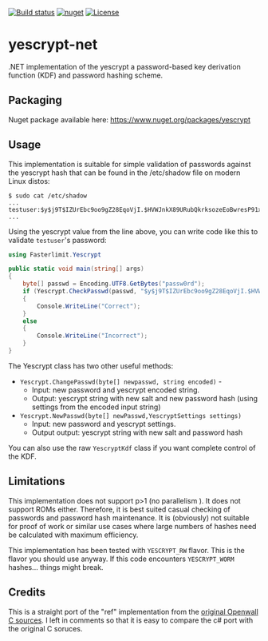[![Build status](https://ci.appveyor.com/api/projects/status/x0exhs1o9ejng5yi?svg=true)](https://ci.appveyor.com/project/petrsnm/yescrypt-net)
[![nuget](https://img.shields.io/nuget/v/yescrypt)](https://www.nuget.org/packages/yescrypt)
[![License](https://img.shields.io/github/license/petrsnm/yescrypt-net)](https://github.com/petrnsm/yescrypt-net/blob/main/LICENSE)

# yescrypt-net

.NET implementation of the yescrypt a password-based key derivation function (KDF) and password hashing scheme.

## Packaging

Nuget package available here: https://www.nuget.org/packages/yescrypt

## Usage

This implementation is suitable for simple validation of passwords against the yescrypt hash that can be found in the /etc/shadow file on modern Linux distos:

```
$ sudo cat /etc/shadow
...
testuser:$y$j9T$IZUrEbc9oo9gZ28EqoVjI.$HVWJnkX89URubQkrksozeEoBwresP91xRowRD4ynRE9:19389:0:99999:7:::
...
```

Using the yescrypt value from the line above, you can write code like this to validate `testuser`'s password:

``` c#
using Fasterlimit.Yescrypt

public static void main(string[] args)
{
    byte[] passwd = Encoding.UTF8.GetBytes("passw0rd");
    if (Yescrypt.CheckPasswd(passwd, "$y$j9T$IZUrEbc9oo9gZ28EqoVjI.$HVWJnkX89URubQkrksozeEoBwresP91xRowRD4ynRE9"))
    {
        Console.WriteLine("Correct");
    }
    else
    {
        Console.WriteLine("Incorrect");
    }
}
```

The Yescrypt class has two other useful methods:

* `Yescrypt.ChangePasswd(byte[] newpasswd, string encoded)` -
    * Input: new password and yescrypt encoded string.
    * Output: yescrypt string with new salt and new password hash (using settings from the encoded input string)
* `Yescrypt.NewPasswd(byte[] newPasswd,YescryptSettings settings)`
    * Input: new password and yescrypt settings.
    * Output output: yescrypt string with new salt and password hash

You can also use the raw `YescryptKdf` class if you want complete control of the KDF.

## Limitations

This implementation does not support p>1 (no parallelism ). It does not support ROMs either. Therefore, it is best suited casual checking of passwords and password hash maintenance.  It is (obviously) not suitable for proof of work or similar use cases where large numbers of hashes need be calculated with maximum efficiency.

This implementation has been tested with `YESCRYPT_RW` flavor.  This is the flavor you should use anyway.  If this code encounters `YESCRYPT_WORM` hashes... things might break.

## Credits
This is a straight port of the "ref" implementation from the [original Openwall C sources](https://github.com/openwall/yescrypt).  I  left in comments so that it is easy to compare the c# port with the original C soruces.